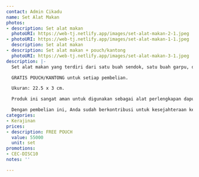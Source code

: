 ```yaml
---
contact: Admin Cikadu
name: Set Alat Makan
photos:
- description: Set alat makan
  photoURI: https://web-tj.netlify.app/images/set-alat-makan-2-1.jpeg
- photoURI: https://web-tj.netlify.app/images/set-alat-makan-1-1.jpeg
  description: Set alat makan
- description: Set alat makan + pouch/kantong
  photoURI: https://web-tj.netlify.app/images/set-alat-makan-3-1.jpeg
description: |-
  Set alat makan yang terdiri dari satu buah sendok, satu buah garpu, dan sepasang sumpit. Set alat makan ini terbuat dari bahan kayu jati berkualitas ekspor. Produk ini dibuat oleh para pengrajin terampil di destinasi wisata Tanjung Lesung.

  GRATIS POUCH/KANTONG untuk setiap pembelian.

  Ukuran: 22.5 x 3 cm.

  Produk ini sangat aman untuk digunakan sebagai alat perlengkapan dapur karena tidak dilapisi dengan bahan kimia yang berbahaya. Kami menggunakan bahan pelapis permukaan kayu 100% natural biopolish food grade sehingga Anda dapat menggunakannya sebagai alat perlengkapan dapur yang aman.

  Dengan pembelian ini, Anda sudah berkontribusi untuk kesejahteraan kelompok masyarakat di desa Tanjungjaya.
categories:
- Kerajinan
prices:
- description: FREE POUCH
  value: 55000
  unit: set
promotions:
- CEC-DISC10
notes: ''

---
```

